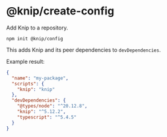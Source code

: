 # @knip/create-config

Add Knip to a repository.

```shell
npm init @knip/config
```

This adds Knip and its peer dependencies to `devDependencies`.

Example result:

```json
{
  "name": "my-package",
  "scripts": {
    "knip": "knip"
  },
  "devDependencies": {
    "@types/node": "^20.12.8",
    "knip": "^5.12.2",
    "typescript": "^5.4.5"
  }
}
```
